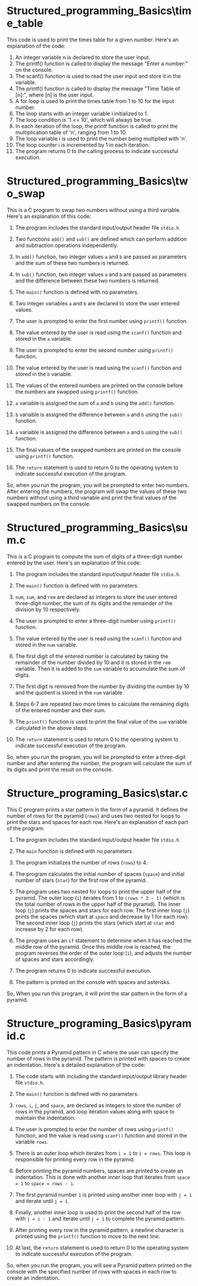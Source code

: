 # Structured_programming_Basics\time_table
This code is used to print the times table for a given number. Here's an explanation of the code:
1.	An integer variable n is declared to store the user input.
2.	The printf() function is called to display the message "Enter a number:" on the console.
3.	The scanf() function is used to read the user input and store it in the variable.
4.	The printf() function is called to display the message "Time Table of [n]:", where [n] is the user input.
5.	A for loop is used to print the times table from 1 to 10 for the input number.
6.	The loop starts with an integer variable i initialized to 1.
7.	The loop condition is '1 <= 10', which will always be true.
8.	In each iteration of the loop, the printf function is called to print the multiplication table of 'n', ranging from 1 to 10.
9.	The loop variable i is used to print the number being multiplied with 'n'.
10.	The loop counter i is incremented by 1 in each iteration.
11.	The program returns 0 to the calling process to indicate successful execution.


# Structured_programming_Basics\two_swap
This is a C program to swap two numbers without using a third variable. Here's an explanation of this code:

1. The program includes the standard input/output header file `stdio.h`.

2. Two functions `add()` and `sub()` are defined which can perform addition and subtraction operations independently.

3. In `add()` function, two integer values `a` and `b` are passed as parameters and the sum of these two numbers is returned.

4. In `sub()` function, two integer values `a` and `b` are passed as parameters and the difference between these two numbers is returned.

5. The `main()` function is defined with no parameters.

6. Two integer variables `a` and `b` are declared to store the user entered values.

7. The user is prompted to enter the first number using `printf()` function.

8. The value entered by the user is read using the `scanf()` function and stored in the `a` variable.

9. The user is prompted to enter the second number using `printf()` function.

10. The value entered by the user is read using the `scanf()` function and stored in the `b` variable.

11. The values of the entered numbers are printed on the console before the numbers are swapped using `printf()` function.

12. `a` variable is assigned the sum of `a` and `b` using the `add()` function.

13. `b` variable is assigned the difference between `a` and `b` using the `sub()` function.

14. `a` variable is assigned the difference between `a` and `b` using the `sub()` function.

15. The final values of the swapped numbers are printed on the console using `printf()` function.

16. The `return` statement is used to return 0 to the operating system to indicate successful execution of the program.

So, when you run the program, you will be prompted to enter two numbers. After entering the numbers, the program will swap the values of these two numbers without using a third variable and print the final values of the swapped numbers on the console.



# Structured_programming_Basics\sum.c
This is a C program to compute the sum of digits of a three-digit number entered by the user. Here's an explanation of this code:

1. The program includes the standard input/output header file `stdio.h`.

2. The `main()` function is defined with no parameters.

3. `num`, `sum`, and `rem` are declared as integers to store the user entered three-digit number, the sum of its digits and the remainder of the division by 10 respectively.

4. The user is prompted to enter a three-digit number using `printf()` function.

5. The value entered by the user is read using the `scanf()` function and stored in the `num` variable.

6. The first digit of the entered number is calculated by taking the remainder of the number divided by 10 and it is stored in the `rem` variable. Then it is added to the `sum` variable to accumulate the sum of digits.

7. The first digit is removed from the number by dividing the number by 10 and the quotient is stored in the `num` variable.

8. Steps 6-7 are repeated two more times to calculate the remaining digits of the entered number and their sum.

9. The `printf()` function is used to print the final value of the `sum` variable calculated in the above steps.

10. The `return` statement is used to return 0 to the operating system to indicate successful execution of the program.

So, when you run the program, you will be prompted to enter a three-digit number and after entering the number, the program will calculate the sum of its digits and print the result on the console.



# Structure_programing_Basics\star.c
This C program prints a star pattern in the form of a pyramid. It defines the number of rows for the pyramid (`rows`) and uses two nested for loops to print the stars and spaces for each row. Here's an explanation of each part of the program:

1. The program includes the standard input/output header file `stdio.h`.

2. The `main` function is defined with no parameters.

3. The program initializes the number of rows (`rows`) to 4.

4. The program calculates the initial number of spaces (`space`) and initial number of stars (`star`) for the first row of the pyramid.

5. The program uses two nested for loops to print the upper half of the pyramid. The outer loop (`i`) iterates from 1 to `(rows * 2 - 1)` (which is the total number of rows in the upper half of the pyramid). The inner loop (`j`) prints the spaces and stars for each row. The first inner loop (`j`) prints the spaces (which start at `space` and decrease by 1 for each row). The second inner loop (`j`) prints the stars (which start at `star` and increase by 2 for each row).

6. The program uses an `if` statement to determine when it has reached the middle row of the pyramid. Once this middle row is reached, the program reverses the order of the outer loop (`i`), and adjusts the number of spaces and stars accordingly.

7. The program returns 0 to indicate successful execution.

8. The pattern is printed on the console with spaces and asterisks.

So, When you run this program, it will print the star pattern in the form of a pyramid.


# Structure_programing_Basics\pyramid.c
This code prints a Pyramid pattern in C where the user can specify the number of rows in the pyramid. The pattern is printed with spaces to create an indentation. Here's a detailed explanation of the code:

1. The code starts with including the standard input/output library header file `stdio.h`.

2. The `main()` function is defined with no parameters.

3. `rows`, `i`, `j`, and `space`, are declared as integers to store the number of rows in the pyramid, and loop iteration values along with space to maintain the indentation.

4. The user is prompted to enter the number of rows using `printf()` function, and the value is read using `scanf()` function and stored in the variable `rows`.

5. There is an outer loop which iterates from `i = 1` to `i = rows`. This loop is responsible for printing every row in the pyramid.

6. Before printing the pyramid numbers, spaces are printed to create an indentation. This is done with another inner loop that iterates from `space = 1` to `space = rows - i`.

7. The first pyramid number `1` is printed using another inner loop with `j = 1` and iterate until `j = i`.

8. Finally, another inner loop is used to print the second half of the row with `j = i - 1` and iterate until `j = 1` to complete the pyramid pattern.

9. After printing every row in the pyramid pattern, a newline character is printed using the `printf()` function to move to the next line.

10. At last, the `return` statement is used to return 0 to the operating system to indicate successful execution of the program.

So, when you run the program, you will see a Pyramid pattern printed on the console with the specified number of rows with spaces in each row to create an indentation.
